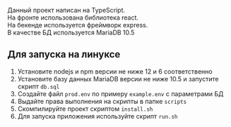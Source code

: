 Данный проект написан на TypeScript.  
На фронте использована библиотека react.  
На бекенде используется фреймворк express.  
В качестве БД используется MariaDB 10.5  

## Для запуска на линуксе
1) Установите nodejs и npm версии не ниже 12 и 6 соответственно  
2) Установите базу данных MariaDB версии не ниже 10.5 и запустите скрипт `db.sql`  
3) Создайте файл `prod.env` по примеру `example.env` с параметрами БД  
4) Выдайте права выполнения на скрипты в папке `scripts`  
5) Скомпилируйте проект скриптом `install.sh`  
6) Для запуска приложения используйте скрипт `run.sh`  
